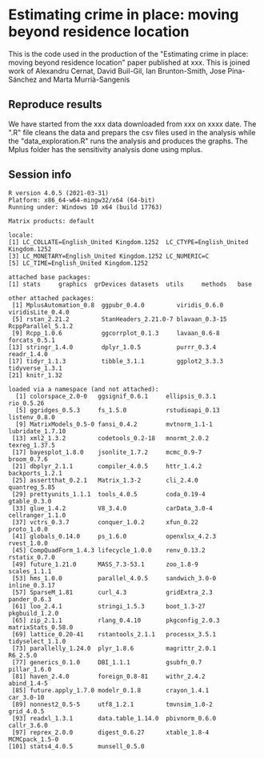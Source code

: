 # Estimating crime in place: moving beyond residence location 

This is the code used in the production of the "Estimating crime in place: moving beyond residence location" paper published at xxx. This is joined work of Alexandru Cernat, David Buil-Gil, Ian Brunton-Smith, Jose Pina-Sánchez and Marta Murrià-Sangenís


## Reproduce results

We have started from the xxx data downloaded from xxx on xxxx date. The ".R" file cleans the data and prepars the csv files used in the analysis while the  "data_exploration.R" runs the analysis and produces the graphs. The Mplus folder has the sensitivity analysis done using mplus.



## Session info

```
R version 4.0.5 (2021-03-31)
Platform: x86_64-w64-mingw32/x64 (64-bit)
Running under: Windows 10 x64 (build 17763)

Matrix products: default

locale:
[1] LC_COLLATE=English_United Kingdom.1252  LC_CTYPE=English_United Kingdom.1252   
[3] LC_MONETARY=English_United Kingdom.1252 LC_NUMERIC=C                           
[5] LC_TIME=English_United Kingdom.1252    

attached base packages:
[1] stats     graphics  grDevices datasets  utils     methods   base     

other attached packages:
 [1] MplusAutomation_0.8  ggpubr_0.4.0         viridis_0.6.0        viridisLite_0.4.0   
 [5] rstan_2.21.2         StanHeaders_2.21.0-7 blavaan_0.3-15       RcppParallel_5.1.2  
 [9] Rcpp_1.0.6           ggcorrplot_0.1.3     lavaan_0.6-8         forcats_0.5.1       
[13] stringr_1.4.0        dplyr_1.0.5          purrr_0.3.4          readr_1.4.0         
[17] tidyr_1.1.3          tibble_3.1.1         ggplot2_3.3.3        tidyverse_1.3.1     
[21] knitr_1.32          

loaded via a namespace (and not attached):
  [1] colorspace_2.0-0   ggsignif_0.6.1     ellipsis_0.3.1     rio_0.5.26        
  [5] ggridges_0.5.3     fs_1.5.0           rstudioapi_0.13    listenv_0.8.0     
  [9] MatrixModels_0.5-0 fansi_0.4.2        mvtnorm_1.1-1      lubridate_1.7.10  
 [13] xml2_1.3.2         codetools_0.2-18   mnormt_2.0.2       texreg_1.37.5     
 [17] bayesplot_1.8.0    jsonlite_1.7.2     mcmc_0.9-7         broom_0.7.6       
 [21] dbplyr_2.1.1       compiler_4.0.5     httr_1.4.2         backports_1.2.1   
 [25] assertthat_0.2.1   Matrix_1.3-2       cli_2.4.0          quantreg_5.85     
 [29] prettyunits_1.1.1  tools_4.0.5        coda_0.19-4        gtable_0.3.0      
 [33] glue_1.4.2         V8_3.4.0           carData_3.0-4      cellranger_1.1.0  
 [37] vctrs_0.3.7        conquer_1.0.2      xfun_0.22          proto_1.0.0       
 [41] globals_0.14.0     ps_1.6.0           openxlsx_4.2.3     rvest_1.0.0       
 [45] CompQuadForm_1.4.3 lifecycle_1.0.0    renv_0.13.2        rstatix_0.7.0     
 [49] future_1.21.0      MASS_7.3-53.1      zoo_1.8-9          scales_1.1.1      
 [53] hms_1.0.0          parallel_4.0.5     sandwich_3.0-0     inline_0.3.17     
 [57] SparseM_1.81       curl_4.3           gridExtra_2.3      pander_0.6.3      
 [61] loo_2.4.1          stringi_1.5.3      boot_1.3-27        pkgbuild_1.2.0    
 [65] zip_2.1.1          rlang_0.4.10       pkgconfig_2.0.3    matrixStats_0.58.0
 [69] lattice_0.20-41    rstantools_2.1.1   processx_3.5.1     tidyselect_1.1.0  
 [73] parallelly_1.24.0  plyr_1.8.6         magrittr_2.0.1     R6_2.5.0          
 [77] generics_0.1.0     DBI_1.1.1          gsubfn_0.7         pillar_1.6.0      
 [81] haven_2.4.0        foreign_0.8-81     withr_2.4.2        abind_1.4-5       
 [85] future.apply_1.7.0 modelr_0.1.8       crayon_1.4.1       car_3.0-10        
 [89] nonnest2_0.5-5     utf8_1.2.1         tmvnsim_1.0-2      grid_4.0.5        
 [93] readxl_1.3.1       data.table_1.14.0  pbivnorm_0.6.0     callr_3.6.0       
 [97] reprex_2.0.0       digest_0.6.27      xtable_1.8-4       MCMCpack_1.5-0    
[101] stats4_4.0.5       munsell_0.5.0 
```
